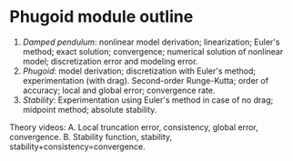 # Phugoid module outline

1. *Damped pendulum*: nonlinear model derivation; linearization; Euler's method; exact solution;
   convergence; numerical solution of nonlinear model; discretization error and
   modeling error.
2. *Phugoid*: model derivation; discretization with Euler's method; experimentation 
   (with drag).  Second-order Runge-Kutta; order of accuracy; local and global
   error; convergence rate.
3. *Stability*: Experimentation using Euler's method in case of no drag; midpoint method; absolute
   stability.

Theory videos:
A. Local truncation error, consistency, global error, convergence.
B. Stability function, stability, stability+consistency=convergence.
